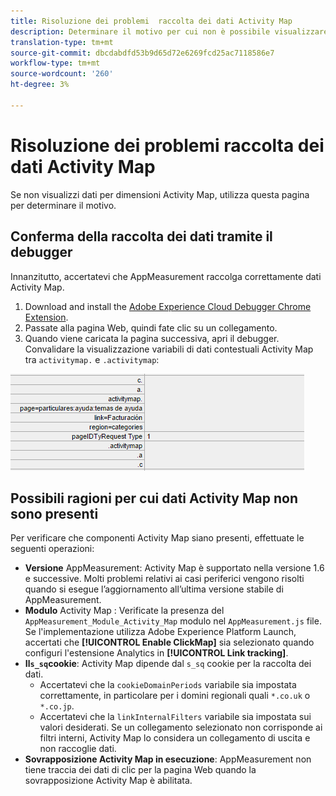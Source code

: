 ```yaml
---
title: Risoluzione dei problemi  raccolta dei dati Activity Map
description: Determinare il motivo per cui non è possibile visualizzare  dati Activity Map nelle richieste di immagini
translation-type: tm+mt
source-git-commit: dbcdabdfd53b9d65d72e6269fcd25ac7118586e7
workflow-type: tm+mt
source-wordcount: '260'
ht-degree: 3%

---
```



# Risoluzione dei problemi  raccolta dei dati Activity Map

Se non visualizzi dati per  dimensioni Activity Map, utilizza questa pagina per determinare il motivo.

## Conferma della raccolta dei dati tramite il debugger

Innanzitutto, accertatevi che AppMeasurement raccolga correttamente  dati Activity Map.

1. Download and install the [Adobe Experience Cloud Debugger Chrome Extension](https://docs.adobe.com/content/help/it-IT/debugger/using/experience-cloud-debugger.html).
2. Passate alla pagina Web, quindi fate clic su un collegamento.
3. Quando viene caricata la pagina successiva, apri il debugger. Convalidare la visualizzazione  variabili di dati contestuali Activity Map tra `activitymap.` e `.activitymap`:

![Dati debugger](assets/debugger.png)

## Possibili ragioni per cui  dati Activity Map non sono presenti

Per verificare che  componenti Activity Map siano presenti, effettuate le seguenti operazioni:

* **Versione** AppMeasurement:  Activity Map è supportato nella versione 1.6 e successive. Molti problemi relativi ai casi periferici vengono risolti quando si esegue l’aggiornamento all’ultima versione stabile di AppMeasurement.
* **Modulo** Activity Map : Verificate la presenza del `AppMeasurement_Module_Activity_Map` modulo nel `AppMeasurement.js` file. Se l&#39;implementazione utilizza  Adobe Experience Platform Launch, accertati che **[!UICONTROL Enable ClickMap]** sia selezionato quando configuri l&#39;estensione Analytics in **[!UICONTROL Link tracking]**.
* **Il`s_sq`cookie**:  Activity Map dipende dal `s_sq` cookie per la raccolta dei dati.
   * Accertatevi che la `cookieDomainPeriods` variabile sia impostata correttamente, in particolare per i domini regionali quali `*.co.uk` o `*.co.jp`.
   * Accertatevi che la `linkInternalFilters` variabile sia impostata sui valori desiderati. Se un collegamento selezionato non corrisponde ai filtri interni,  Activity Map lo considera un collegamento di uscita e non raccoglie dati.
* **Sovrapposizione Activity Map  in esecuzione**: AppMeasurement non tiene traccia dei dati di clic per la pagina Web quando la sovrapposizione Activity Map  è abilitata.
